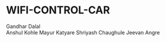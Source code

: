 # WIFI-CONTROL-CAR
Gandhar Dalal       
Anshul Kohle
Mayur Katyare
Shriyash Chaughule
Jeevan Angre 
